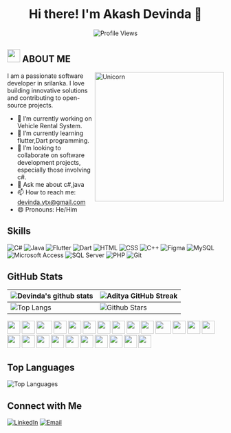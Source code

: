 <h1 align="center">Hi there! I'm Akash Devinda 👋</h1>

<p align="center">
  <img src="https://komarev.com/ghpvc/?username=akashdevinda" alt="Profile Views">
</p>


## <img src="https://media.giphy.com/media/ObNTw8Uzwy6KQ/giphy.gif" width="30px"> ABOUT ME

<img align="right" width=300px alt="Unicorn" src="https://c.tenor.com/GN73MKBawZYAAAAi/busy-cute.gif" />
I am a passionate software developer in srilanka. I love building innovative solutions and contributing to open-source projects.

- 🔭 I’m currently working on Vehicle Rental System.  
- 🌱 I’m currently learning flutter,Dart programming.
- 👯 I’m looking to collaborate on software development projects, especially those involving c#.
- 💬 Ask me about c#,java
- 📫 How to reach me: devinda.ytx@gmail.com
- 😄 Pronouns: He/Him


## Skills

![C#](https://img.shields.io/badge/-C%23-333333?style=flat&logo=c-sharp)
![Java](https://img.shields.io/badge/-Java-333333?style=flat&logo=java)
![Flutter](https://img.shields.io/badge/-Flutter-333333?style=flat&logo=flutter)
![Dart](https://img.shields.io/badge/-Dart-333333?style=flat&logo=dart)
![HTML](https://img.shields.io/badge/-HTML-333333?style=flat&logo=html5)
![CSS](https://img.shields.io/badge/-CSS-333333?style=flat&logo=css3)
![C++](https://img.shields.io/badge/-C++-333333?style=flat&logo=c%2B%2B)
![Figma](https://img.shields.io/badge/-Figma-333333?style=flat&logo=figma&logoColor=white)
![MySQL](https://img.shields.io/badge/-MySQL-333333?style=flat&logo=mysql)
![Microsoft Access](https://img.shields.io/badge/-Microsoft%20Access-333333?style=flat&logo=microsoft-access&logoColor=white)
![SQL Server](https://img.shields.io/badge/-Microsoft%20SQL%20Server-333333?style=flat&logo=microsoft-sql-server)
![PHP](https://img.shields.io/badge/-PHP-333333?style=flat&logo=php)
![Git](https://img.shields.io/badge/-Git-333333?style=flat&logo=git)



## GitHub Stats

| ![Devinda's github stats](https://github-readme-stats.vercel.app/api?username=Dadevinda&show_icons=true&theme=tokyonight) | ![Aditya GitHub Streak](https://github-readme-streak-stats.herokuapp.com/?user=Dadevinda&theme=tokyonight) |
| --- | --- |
| ![Top Langs](https://github-readme-stats.vercel.app/api/top-langs/?username=Dadevinda&theme=tokyonight) | ![Github Stars](https://github-readme-stats.vercel.app/api?username=Dadevinda&show_icons=true&locale=en&count_private=true&hide_rank=true&custom_title=My%20GitHub%20Stats&disable_animations=true&theme=tokyonight) |




<div>
    <img src="https://cultofthepartyparrot.com/parrots/hd/githubparrot.gif" width="30" height="30"/>
    <img src="https://cultofthepartyparrot.com/flags/hd/indiaparrot.gif" width="30" height="30"/>
    <img src="https://cultofthepartyparrot.com/parrots/asyncparrot.gif" width="36" height="30"/>
    <img src="https://cultofthepartyparrot.com/parrots/exceptionallyfastparrot.gif" width="30" height="30"/>
    <img src="https://cultofthepartyparrot.com/parrots/hd/60fpsparrot.gif" width="30" height="30"/>
    <img src="https://cultofthepartyparrot.com/parrots/hd/jumpingparrot.gif" width="30" height="30"/>
    <img src="https://cultofthepartyparrot.com/parrots/hd/opensourceparrot.gif" width="30" height="30"/>
    <img src="https://cultofthepartyparrot.com/parrots/hd/dealwithitnowparrot.gif" width="30" height="30"/>
    <img src="https://cultofthepartyparrot.com/parrots/hd/hypnoparrotlight.gif" width="30" height="30"/>
    <img src="https://cultofthepartyparrot.com/parrots/databaseparrot.gif" width="30" height="30"/>
    <img src="https://cultofthepartyparrot.com/parrots/fixparrot.gif" width="36" height="30"/>
    <img src="https://cultofthepartyparrot.com/parrots/hd/laptop_parrot.gif" width="30" height="30"/>
    <img src="https://cultofthepartyparrot.com/parrots/hd/spinningparrot.gif" width="30" height="30"/>
    <img src="https://cultofthepartyparrot.com/parrots/hd/levitationparrot.gif" width="30" height="30"/>
    <img src="https://cultofthepartyparrot.com/parrots/hd/meldparrot.gif" width="30" height="30"/>
    <img src="https://cultofthepartyparrot.com/parrots/slomoparrot.gif" width="30" height="30"/>
    <img src="https://cultofthepartyparrot.com/parrots/hd/moonwalkingparrot.gif" width="30" height="30"/>
    <img src="https://cultofthepartyparrot.com/parrots/hd/stableparrot.gif" width="30" height="30"/>
    <img src="https://cultofthepartyparrot.com/parrots/hd/scienceparrot.gif" width="30" height="30"/>
    <img src="https://cultofthepartyparrot.com/parrots/hd/pirateparrot.gif" width="30" height="30"/>
    <img src="https://cultofthepartyparrot.com/parrots/hd/footballparrot.gif" width="30" height="30"/>
    <img src="https://cultofthepartyparrot.com/parrots/hd/illuminatiparrot.gif" width="30" height="30"/>
    <img src="https://cultofthepartyparrot.com/parrots/hd/hypnoparrotdark.gif" width="30" height="30"/>
    <img src="https://cultofthepartyparrot.com/parrots/hd/mustacheparrot.gif" width="30" height="30"/>
</div>

## Top Languages

![Top Languages](https://github-readme-stats.vercel.app/api/top-langs/?username=Dadevinda&layout=compact&hide_border=true)

## Connect with Me

[![LinkedIn](https://img.shields.io/badge/-LinkedIn-0077B5?style=flat&logo=LinkedIn&logoColor=white)](https://www.linkedin.com/in/dadevinda)
[![Email](https://img.shields.io/badge/-Email-D14836?style=flat&logo=Gmail&logoColor=white)](mailto:devinda.ytx@gmail.com)


